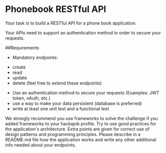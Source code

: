 # Phonebook RESTful API

Your task is to build a RESTful API for a phone book application.

Your APIs need to support an authentication method in order to secure your requests.

##Requirements
- Mandatory endpoints:
* create
* read
* update
* delete (feel free to extend these endpoints)

- Use an authentication method to secure your requests (Examples: JWT token, oAuth, etc.)
- use a way to make your data persistent (database is preferred)
- write at least one unit test and a functional test

We strongly recommend you use frameworks to solve the challenge if you added frameworks to your hackajob profile. Try to use good practices for the application's architecture. Extra points are given for correct use of design patterns and programming principles.  Please describe in a README.md file how the application works and write any other additional info needed about your endpoints.